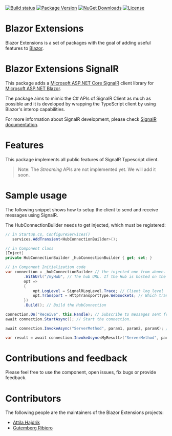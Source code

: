 [![Build status](https://dotnet-ci.visualstudio.com/DotnetCI/_apis/build/status/Blazor-Extensions-SignalR-CI?branch=master)](https://dotnet-ci.visualstudio.com/DotnetCI/_build/latest?definitionId=5&branch=master)
[![Package Version](https://img.shields.io/nuget/v/Blazor.Extensions.SignalR.svg)](https://www.nuget.org/packages/Blazor.Extensions.SignalR)
[![NuGet Downloads](https://img.shields.io/nuget/dt/Blazor.Extensions.SignalR.svg)](https://www.nuget.org/packages/Blazor.Extensions.SignalR)
[![License](https://img.shields.io/github/license/BlazorExtensions/SignalR.svg)](https://github.com/BlazorExtensions/SignalR/blob/master/LICENSE)

# Blazor Extensions

Blazor Extensions is a set of packages with the goal of adding useful features to [Blazor](https://blazor.net).

# Blazor Extensions SignalR

This package adds a [Microsoft ASP.NET Core SignalR](https://github.com/aspnet/SignalR) client library for [Microsoft ASP.NET Blazor](https://github.com/aspnet/Blazor).

The package aims to mimic the C# APIs of SignalR Client as much as possible and it is developed by wrapping the TypeScript client by using Blazor's interop capabilities. 

For more information about SignalR development, please check [SignalR documentation](https://docs.microsoft.com/en-us/aspnet/core/signalr/introduction?view=aspnetcore-2.1).

# Features

This package implements all public features of SignalR Typescript client.

> Note: The _Streaming_ APIs are not implemented yet. We will add it soon.

# Sample usage

The following snippet shows how to setup the client to send and receive messages using SignalR.

The HubConnectionBuilder needs to get injected, which must be registered:
```c#
// in Startup.cs, ConfigureServices()
   services.AddTransient<HubConnectionBuilder>();
```
```c#
// in Component class
[Inject]
private HubConnectionBuilder _hubConnectionBuilder { get; set; }
```
```c#
// in Component Initialization code
var connection = _hubConnectionBuilder // the injected one from above.
        .WithUrl("/myHub", // The hub URL. If the Hub is hosted on the server where the blazor is hosted, you can just use the relative path.
        opt =>
        {
            opt.LogLevel = SignalRLogLevel.Trace; // Client log level
            opt.Transport = HttpTransportType.WebSockets; // Which transport you want to use for this connection
        })
        .Build(); // Build the HubConnection

connection.On("Receive", this.Handle); // Subscribe to messages sent from the Hub to the "Receive" method by passing a handle (Func<object, Task>) to process messages.
await connection.StartAsync(); // Start the connection.

await connection.InvokeAsync("ServerMethod", param1, param2, paramX); // Invoke a method on the server called "ServerMethod" and pass parameters to it. 

var result = await connection.InvokeAsync<MyResult>("ServerMethod", param1, param2, paramX); // Invoke a method on the server called "ServerMethod", pass parameters to it and get the result back.
```

# Contributions and feedback

Please feel free to use the component, open issues, fix bugs or provide feedback.

# Contributors

The following people are the maintainers of the Blazor Extensions projects:

- [Attila Hajdrik](https://github.com/attilah)
- [Gutemberg Ribiero](https://github.com/galvesribeiro)
